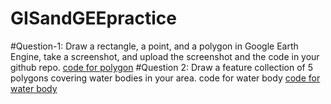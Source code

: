 # GISandGEEpractice
#Question-1: Draw a rectangle, a point, and a polygon in Google Earth Engine, take a screenshot, and upload the screenshot and the code in your github repo.
[code for polygon](https://code.earthengine.google.com/0eaec9c7b968d426276f3f00269085bc)
#Question 2: Draw a feature collection of 5 polygons covering water bodies in your area.
code for water body
[code for water body](https://code.earthengine.google.com/36c558e17a7142b3d48029ebe621a245)
